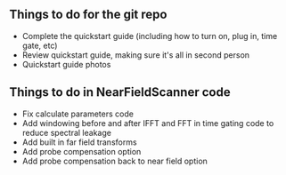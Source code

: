 ## Things to do for the git repo

- Complete the quickstart guide (including how to turn on, plug in, time gate, etc)
- Review quickstart guide, making sure it's all in second person
- Quickstart guide photos


## Things to do in NearFieldScanner code
- Fix calculate parameters code
- Add windowing before and after IFFT and FFT in time gating code to reduce spectral leakage
- Add built in far field transforms
- Add probe compensation option
- Add probe compensation back to near field option
